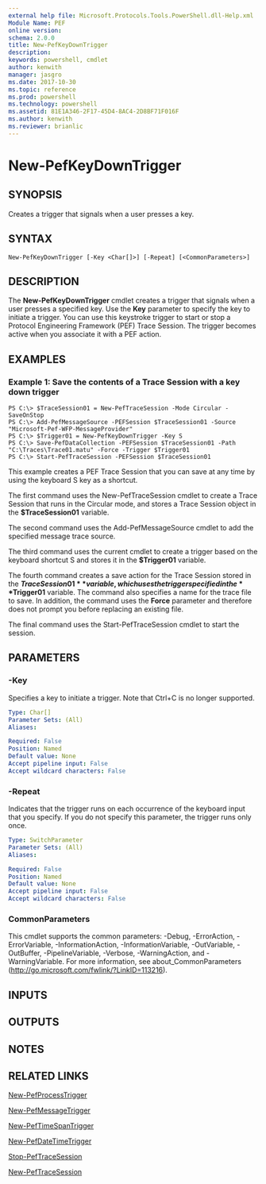 ```yaml
---
external help file: Microsoft.Protocols.Tools.PowerShell.dll-Help.xml
Module Name: PEF
online version: 
schema: 2.0.0
title: New-PefKeyDownTrigger
description: 
keywords: powershell, cmdlet
author: kenwith
manager: jasgro
ms.date: 2017-10-30
ms.topic: reference
ms.prod: powershell
ms.technology: powershell
ms.assetid: 81E1A346-2F17-45D4-8AC4-2D8BF71F016F
ms.author: kenwith
ms.reviewer: brianlic
---
```


# New-PefKeyDownTrigger

## SYNOPSIS
Creates a trigger that signals when a user presses a key.

## SYNTAX

```
New-PefKeyDownTrigger [-Key <Char[]>] [-Repeat] [<CommonParameters>]
```

## DESCRIPTION
The **New-PefKeyDownTrigger** cmdlet creates a trigger that signals when a user presses a specified key.
Use the **Key** parameter to specify the key to initiate a trigger.
You can use this keystroke trigger to start or stop a Protocol Engineering Framework (PEF) Trace Session.
The trigger becomes active when you associate it with a PEF action.

## EXAMPLES

### Example 1: Save the contents of a Trace Session with a key down trigger
```
PS C:\> $TraceSession01 = New-PefTraceSession -Mode Circular -SaveOnStop
PS C:\> Add-PefMessageSource -PEFSession $TraceSession01 -Source "Microsoft-Pef-WFP-MessageProvider"
PS C:\> $Trigger01 = New-PefKeyDownTrigger -Key S
PS C:\> Save-PefDataCollection -PEFSession $TraceSession01 -Path "C:\Traces\Trace01.matu" -Force -Trigger $Trigger01
PS C:\> Start-PefTraceSession -PEFSession $TraceSession01
```

This example creates a PEF Trace Session that you can save at any time by using the keyboard S key as a shortcut.

The first command uses the New-PefTraceSession cmdlet to create a Trace Session that runs in the Circular mode, and stores a Trace Session object in the **$TraceSession01** variable.

The second command uses the Add-PefMessageSource cmdlet to add the specified message trace source.

The third command uses the current cmdlet to create a trigger based on the keyboard shortcut S and stores it in the **$Trigger01** variable.

The fourth command creates a save action for the Trace Session stored in the **$TraceSession01** variable, which uses the trigger specified in the **$Trigger01** variable.
The command also specifies a name for the trace file to save.
In addition, the command uses the **Force** parameter and therefore does not prompt you before replacing an existing file.

The final command uses the Start-PefTraceSession cmdlet to start the session.

## PARAMETERS

### -Key
Specifies a key to initiate a trigger.
Note that Ctrl+C is no longer supported.

```yaml
Type: Char[]
Parameter Sets: (All)
Aliases: 

Required: False
Position: Named
Default value: None
Accept pipeline input: False
Accept wildcard characters: False
```

### -Repeat
Indicates that the trigger runs on each occurrence of the keyboard input that you specify.
If you do not specify this parameter, the trigger runs only once.

```yaml
Type: SwitchParameter
Parameter Sets: (All)
Aliases: 

Required: False
Position: Named
Default value: None
Accept pipeline input: False
Accept wildcard characters: False
```

### CommonParameters
This cmdlet supports the common parameters: -Debug, -ErrorAction, -ErrorVariable, -InformationAction, -InformationVariable, -OutVariable, -OutBuffer, -PipelineVariable, -Verbose, -WarningAction, and -WarningVariable. For more information, see about_CommonParameters (http://go.microsoft.com/fwlink/?LinkID=113216).

## INPUTS

## OUTPUTS

## NOTES

## RELATED LINKS

[New-PefProcessTrigger](./New-PefProcessTrigger.md)

[New-PefMessageTrigger](./New-PefMessageTrigger.md)

[New-PefTimeSpanTrigger](./New-PefTimeSpanTrigger.md)

[New-PefDateTimeTrigger](./New-PefDateTimeTrigger.md)

[Stop-PefTraceSession](./Stop-PefTraceSession.md)

[New-PefTraceSession](./New-PefTraceSession.md)


